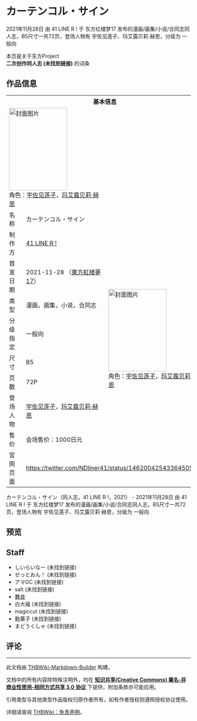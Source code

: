 # カーテンコル・サイン

<!-- source html: G:\repos\THBWiki-Markdown-Builder\THBWikiMarkdown\Temp\main\1\17\ns0%3A%E3%82%AB%E3%83%BC%E3%83%86%E3%83%B3%E3%82%B3%E3%83%AB%E3%83%BB%E3%82%B5%E3%82%A4%E3%83%B3.html -->

2021年11月28日 由 41 LINE R ! 于 东方红楼梦17 发布的漫画/画集/小说/合同志同人志，B5尺寸一共72页，登场人物有 宇佐见莲子、玛艾露贝莉·赫恩，分级为 一般向

本页是关于东方Project  
 **二次创作同人志 (未找到链接)** 的词条
## 作品信息

<table><tbody><tr><th colspan="3">基本信息</th></tr><tr><td class="cover-artwork-mobile" colspan="2"><a href="./文件-カーテンコル・サイン封面.jpg.md" class="image" title="封面图片"><img alt="封面图片" src="https://upload.thwiki.cc/thumb/e/e9/%E3%82%AB%E3%83%BC%E3%83%86%E3%83%B3%E3%82%B3%E3%83%AB%E3%83%BB%E3%82%B5%E3%82%A4%E3%83%B3%E5%B0%81%E9%9D%A2.jpg/158px-%E3%82%AB%E3%83%BC%E3%83%86%E3%83%B3%E3%82%B3%E3%83%AB%E3%83%BB%E3%82%B5%E3%82%A4%E3%83%B3%E5%B0%81%E9%9D%A2.jpg" decoding="async" loading="lazy" width="158" height="224" srcset="https://upload.thwiki.cc/thumb/e/e9/%E3%82%AB%E3%83%BC%E3%83%86%E3%83%B3%E3%82%B3%E3%83%AB%E3%83%BB%E3%82%B5%E3%82%A4%E3%83%B3%E5%B0%81%E9%9D%A2.jpg/238px-%E3%82%AB%E3%83%BC%E3%83%86%E3%83%B3%E3%82%B3%E3%83%AB%E3%83%BB%E3%82%B5%E3%82%A4%E3%83%B3%E5%B0%81%E9%9D%A2.jpg 1.5x, https://upload.thwiki.cc/thumb/e/e9/%E3%82%AB%E3%83%BC%E3%83%86%E3%83%B3%E3%82%B3%E3%83%AB%E3%83%BB%E3%82%B5%E3%82%A4%E3%83%B3%E5%B0%81%E9%9D%A2.jpg/317px-%E3%82%AB%E3%83%BC%E3%83%86%E3%83%B3%E3%82%B3%E3%83%AB%E3%83%BB%E3%82%B5%E3%82%A4%E3%83%B3%E5%B0%81%E9%9D%A2.jpg 2x" data-file-width="2506" data-file-height="3541"></a><div class="cover-char">角色：<a href="./宇佐见莲子.md" title="宇佐见莲子">宇佐见莲子</a>，<a href="./玛艾露贝莉·赫恩.md" title="玛艾露贝莉·赫恩">玛艾露贝莉·赫恩</a></div></td>
</tr><tr><td class="label">名称</td><td colspan="2"> カーテンコル・サイン </td></tr><tr><td class="label">制作方</td><td><a href="./41_LINE_R_!.md" title="41 LINE R !">41 LINE R&#160;!</a></td><td class="cover-artwork" rowspan="8" style="min-width:224px;"><a href="./文件-カーテンコル・サイン封面.jpg.md" class="image" title="封面图片"><img alt="封面图片" src="https://upload.thwiki.cc/thumb/e/e9/%E3%82%AB%E3%83%BC%E3%83%86%E3%83%B3%E3%82%B3%E3%83%AB%E3%83%BB%E3%82%B5%E3%82%A4%E3%83%B3%E5%B0%81%E9%9D%A2.jpg/158px-%E3%82%AB%E3%83%BC%E3%83%86%E3%83%B3%E3%82%B3%E3%83%AB%E3%83%BB%E3%82%B5%E3%82%A4%E3%83%B3%E5%B0%81%E9%9D%A2.jpg" decoding="async" loading="lazy" width="158" height="224" srcset="https://upload.thwiki.cc/thumb/e/e9/%E3%82%AB%E3%83%BC%E3%83%86%E3%83%B3%E3%82%B3%E3%83%AB%E3%83%BB%E3%82%B5%E3%82%A4%E3%83%B3%E5%B0%81%E9%9D%A2.jpg/238px-%E3%82%AB%E3%83%BC%E3%83%86%E3%83%B3%E3%82%B3%E3%83%AB%E3%83%BB%E3%82%B5%E3%82%A4%E3%83%B3%E5%B0%81%E9%9D%A2.jpg 1.5x, https://upload.thwiki.cc/thumb/e/e9/%E3%82%AB%E3%83%BC%E3%83%86%E3%83%B3%E3%82%B3%E3%83%AB%E3%83%BB%E3%82%B5%E3%82%A4%E3%83%B3%E5%B0%81%E9%9D%A2.jpg/317px-%E3%82%AB%E3%83%BC%E3%83%86%E3%83%B3%E3%82%B3%E3%83%AB%E3%83%BB%E3%82%B5%E3%82%A4%E3%83%B3%E5%B0%81%E9%9D%A2.jpg 2x" data-file-width="2506" data-file-height="3541"></a><div class="cover-char">角色：<a href="./宇佐见莲子.md" title="宇佐见莲子">宇佐见莲子</a>，<a href="./玛艾露贝莉·赫恩.md" title="玛艾露贝莉·赫恩">玛艾露贝莉·赫恩</a></div></td>
</tr><tr><td class="label">首发日期</td><td>2021-11-28&#160;（<a href="/展会作品列表?e=%E4%B8%9C%E6%96%B9%E7%BA%A2%E6%A5%BC%E6%A2%A6%2317">東方紅楼夢17</a>）</td></tr><tr><td class="label">类型</td><td>漫画，画集，小说，合同志</td></tr><tr><td class="label">分级指定</td><td>一般向</td></tr><tr><td class="label">尺寸</td><td>B5</td></tr><tr><td class="label">页数</td><td>72P</td></tr><tr><td class="label">登场人物</td><td><a href="./宇佐见莲子.md" title="宇佐见莲子">宇佐见莲子</a>，<a href="./玛艾露贝莉·赫恩.md" title="玛艾露贝莉·赫恩">玛艾露贝莉·赫恩</a></td></tr><tr><td class="label">售价</td><td>会场售价：1000日元</td></tr>
<tr><td class="label">官网页面</td><td colspan="2"><a rel="nofollow" class="external free" href="https://twitter.com/NDliner41/status/1462004254336450563">https://twitter.com/NDliner41/status/1462004254336450563</a></td></tr></tbody></table>

カーテンコル・サイン（同人志，41 LINE R&#160;!，2021） - 2021年11月28日 由 41 LINE R&#160;! 于 东方红楼梦17 发布的漫画/画集/小说/合同志同人志，B5尺寸一共72页，登场人物有 宇佐见莲子、玛艾露贝莉·赫恩，分级为 一般向
## 预览
## Staff
- しいらいなー (未找到链接)
- せっとおん！ (未找到链接)
- アマGC (未找到链接)
- salt (未找到链接)
- [舞良](./舞良.md)
- 白大福 (未找到链接)
- magiccut (未找到链接)
- 麩菓子 (未找到链接)
- まどうくしゃ (未找到链接)

## 评论




---

此文档由 [THBWiki-Markdown-Builder](https://github.com/Delsin-Yu/THBWiki-Markdown-Builder) 构建。

文档中的所有内容除特殊注明外，均在 [**知识共享(Creative Commons) 署名-非商业性使用-相同方式共享 3.0 协议**](https://creativecommons.org/licenses/by-sa/3.0/deed.zh-hans) 下提供，附加条款亦可能应用。

引用类型与其他类型作品版权归原作者所有，如有作者授权则遵照授权协议使用。

详细请查阅 [THBWiki：免责声明](https://thbwiki.cc/THBWiki:%E5%85%8D%E8%B4%A3%E5%A3%B0%E6%98%8E)。

